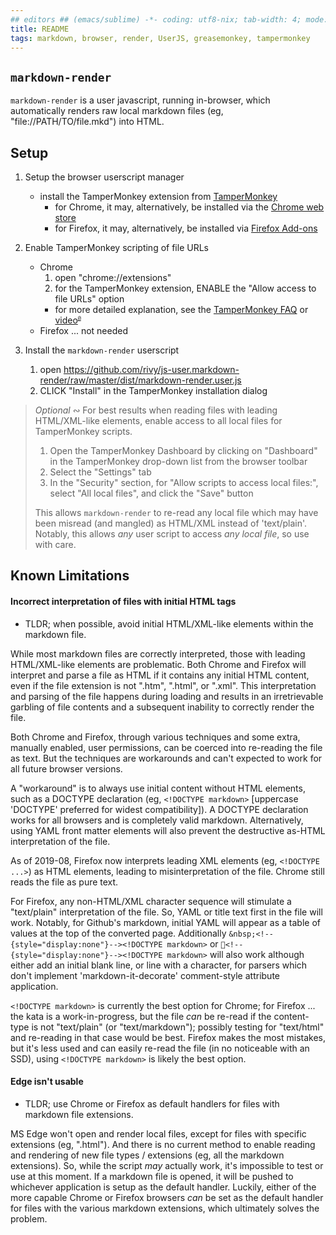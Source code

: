 ```yaml
---
## editors ## (emacs/sublime) -*- coding: utf8-nix; tab-width: 4; mode: markdown; indent-tabs-mode: nil; basic-offset: 2; st-word_wrap: 'true' -*- ## (jEdit) :tabSize=4:indentSize=4:mode=markdown: ## (notepad++) vim:tabstop=4:syntax=markdown:expandtab:smarttab:softtabstop=2 ## modeline (see <https://archive.is/djTUD>@@<http://webcitation.org/66W3EhCAP>)
title: README
tags: markdown, browser, render, UserJS, greasemonkey, tampermonkey
---
```


<!DOCTYPE markdown><!-- markdownlint-disable no-inline-html -->
<meta charset="utf-8" content="text/markdown" lang="en">
<!-- spell-checker:words greasemonkey tampermonkey -->
<!-- spell-checker:ignore markdownlint TLDR userscript -->
<!-- markdownlint-disable first-header-h1 first-line-h1 header-increment no-inline-html ul-style -->

## `markdown-render`

`markdown-render` is a user javascript, running in-browser, which automatically renders raw local markdown files (eg, "file://PATH/TO/file.mkd") into HTML.

## Setup

1. Setup the browser userscript manager
    - install the TamperMonkey extension from [TamperMonkey](http://tampermonkey.net/index.php)
      - for Chrome, it may, alternatively, be installed via the [Chrome web store](https://chrome.google.com/webstore/detail/tampermonkey/dhdgffkkebhmkfjojejmpbldmpobfkfo)
      - for Firefox, it may, alternatively, be installed via [Firefox Add-ons](https://addons.mozilla.org/en-US/firefox/addon/tampermonkey)

2. Enable TamperMonkey scripting of file URLs
    - Chrome
      1. open "chrome://extensions"
      2. for the TamperMonkey extension, ENABLE the "Allow access to file URLs" option
      - for more detailed explanation, see the [TamperMonkey FAQ](http://tampermonkey.net/faq.php#Q204) or [video](http://fastly.tampermonkey.net/images/animated/allow_access_to_file_urls.gif)<sup><small>[`@`](https://archive.is/ZGnZc)</small></sup>
    - Firefox ... not needed

3. Install the `markdown-render` userscript
    1. open <https://github.com/rivy/js-user.markdown-render/raw/master/dist/markdown-render.user.js>
    2. CLICK "Install" in the TamperMonkey installation dialog

> *Optional* &ac; For best results when reading files with leading HTML/XML-like elements, enable access to all local files for TamperMonkey scripts.
>
> 1. Open the TamperMonkey Dashboard by clicking on "Dashboard" in the TamperMonkey drop-down list from the browser toolbar
> 2. Select the "Settings" tab
> 3. In the "Security" section, for "Allow scripts to access local files:", select "All local files", and click the "Save" button
>
> This allows `markdown-render` to re-read any local file which may have been misread (and mangled) as HTML/XML instead of 'text/plain'.
> Notably, this allows *any* user script to access *any local file*, so use with care.
<!--{blockquote:.--warning}-->

## Known Limitations

#### Incorrect interpretation of files with initial HTML tags

* TLDR; when possible, avoid initial HTML/XML-like elements within the markdown file.

While most markdown files are correctly interpreted, those with leading HTML/XML-like elements are problematic. Both Chrome and Firefox will interpret and parse a file as HTML if it contains any initial HTML content, even if the file extension is not ".htm",  ".html", or ".xml". This interpretation and parsing of the file happens during loading and results in an irretrievable garbling of file contents and a subsequent inability to correctly render the file.

Both Chrome and Firefox, through various techniques and some extra, manually enabled, user permissions, can be coerced into re-reading the file as text. But the techniques are workarounds and can't expected to work for all future browser versions.

A "workaround" is to always use initial content without HTML elements, such as a DOCTYPE declaration (eg, `<!DOCTYPE markdown>` [uppercase 'DOCTYPE' preferred for widest compatibility]). A DOCTYPE declaration works for all browsers and is completely valid markdown. Alternatively, using YAML front matter elements will also prevent the destructive as-HTML interpretation of the file.

As of 2019-08, Firefox now interprets leading XML elements (eg, `<!DOCTYPE ...>`) as HTML elements, leading to misinterpretation of the file. Chrome still reads the file as pure text.

For Firefox, any non-HTML/XML character sequence will stimulate a "text/plain" interpretation of the file. So, YAML or title text first in the file will work. Notably, for Github's markdown, initial YAML will appear as a table of values at the top of the converted page. Additionally `&nbsp;<!--{style="display:none"}--><!DOCTYPE markdown>` or `📖<!--{style="display:none"}--><!DOCTYPE markdown>` will also work although either add an initial blank line, or line with a character, for parsers which don't implement 'markdown-it-decorate' comment-style attribute application.

`<!DOCTYPE markdown>` is currently the best option for Chrome; for Firefox ... the kata is a work-in-progress, but the file *can* be re-read if the content-type is not "text/plain" (or "text/markdown"); possibly testing for "text/html" and re-reading in that case would be best. Firefox makes the most mistakes, but it's less used and can easily re-read the file (in no noticeable with an SSD), using `<!DOCTYPE markdown>` is likely the best option.

#### Edge isn't usable

* TLDR; use Chrome or Firefox as default handlers for files with markdown file extensions.

MS Edge won't open and render local files, except for files with specific extensions (eg, ".html"). And there is no current method to enable reading and rendering of new file types / extensions (eg, all the markdown extensions). So, while the script *may* actually work, it's impossible to test or use at this moment. If a markdown file is opened, it will be pushed to whichever application is setup as the default handler. Luckily, either of the more capable Chrome or Firefox browsers *can* be set as the default handler for files with the various markdown extensions, which ultimately solves the problem.
